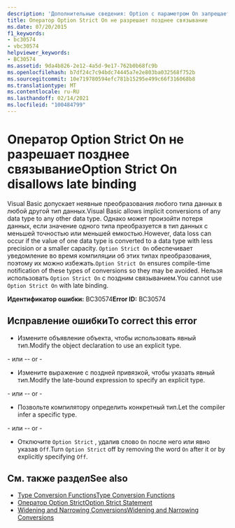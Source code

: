 ```yaml
---
description: 'Дополнительные сведения: Option с параметром On запрещает позднее связывание'
title: Оператор Option Strict On не разрешает позднее связывание
ms.date: 07/20/2015
f1_keywords:
- bc30574
- vbc30574
helpviewer_keywords:
- BC30574
ms.assetid: 9da4b826-2e12-4a5d-9e17-762b0b68fc9b
ms.openlocfilehash: b7df24c7c94bdc74445a7e2e803ba032568f752b
ms.sourcegitcommit: 10e719780594efc781b15295e499c66f316068b8
ms.translationtype: MT
ms.contentlocale: ru-RU
ms.lasthandoff: 02/14/2021
ms.locfileid: "100484799"
---
```

# <a name="option-strict-on-disallows-late-binding"></a><span data-ttu-id="84c6d-103">Оператор Option Strict On не разрешает позднее связывание</span><span class="sxs-lookup"><span data-stu-id="84c6d-103">Option Strict On disallows late binding</span></span>

<span data-ttu-id="84c6d-104">Visual Basic допускает неявные преобразования любого типа данных в любой другой тип данных.</span><span class="sxs-lookup"><span data-stu-id="84c6d-104">Visual Basic allows implicit conversions of any data type to any other data type.</span></span> <span data-ttu-id="84c6d-105">Однако может произойти потеря данных, если значение одного типа преобразуется в тип данных с меньшей точностью или меньшей емкостью.</span><span class="sxs-lookup"><span data-stu-id="84c6d-105">However, data loss can occur if the value of one data type is converted to a data type with less precision or a smaller capacity.</span></span> <span data-ttu-id="84c6d-106">`Option Strict On` обеспечивает уведомление во время компиляции об этих типах преобразования, поэтому их можно избежать.</span><span class="sxs-lookup"><span data-stu-id="84c6d-106">`Option Strict On` ensures compile-time notification of these types of conversions so they may be avoided.</span></span> <span data-ttu-id="84c6d-107">Нельзя использовать `Option Strict On` с поздним связыванием.</span><span class="sxs-lookup"><span data-stu-id="84c6d-107">You cannot use `Option Strict On` with late binding.</span></span>  

 <span data-ttu-id="84c6d-108">**Идентификатор ошибки:** BC30574</span><span class="sxs-lookup"><span data-stu-id="84c6d-108">**Error ID:** BC30574</span></span>  
  
## <a name="to-correct-this-error"></a><span data-ttu-id="84c6d-109">Исправление ошибки</span><span class="sxs-lookup"><span data-stu-id="84c6d-109">To correct this error</span></span>  
  
- <span data-ttu-id="84c6d-110">Измените объявление объекта, чтобы использовать явный тип.</span><span class="sxs-lookup"><span data-stu-id="84c6d-110">Modify the object declaration to use an explicit type.</span></span>  
  
 <span data-ttu-id="84c6d-111">\- или -</span><span class="sxs-lookup"><span data-stu-id="84c6d-111">\- or -</span></span>  
  
- <span data-ttu-id="84c6d-112">Измените выражение с поздней привязкой, чтобы указать явный тип.</span><span class="sxs-lookup"><span data-stu-id="84c6d-112">Modify the late-bound expression to specify an explicit type.</span></span>  
  
 <span data-ttu-id="84c6d-113">\- или -</span><span class="sxs-lookup"><span data-stu-id="84c6d-113">\- or -</span></span>  
  
- <span data-ttu-id="84c6d-114">Позвольте компилятору определить конкретный тип.</span><span class="sxs-lookup"><span data-stu-id="84c6d-114">Let the compiler infer a specific type.</span></span>  
  
 <span data-ttu-id="84c6d-115">\- или -</span><span class="sxs-lookup"><span data-stu-id="84c6d-115">\- or -</span></span>  
  
- <span data-ttu-id="84c6d-116">Отключите `Option Strict` , удалив слово `On` после него или явно указав `Off`.</span><span class="sxs-lookup"><span data-stu-id="84c6d-116">Turn `Option Strict` off by removing the word `On` after it or by explicitly specifying `Off`.</span></span>  
  
## <a name="see-also"></a><span data-ttu-id="84c6d-117">См. также раздел</span><span class="sxs-lookup"><span data-stu-id="84c6d-117">See also</span></span>

- [<span data-ttu-id="84c6d-118">Type Conversion Functions</span><span class="sxs-lookup"><span data-stu-id="84c6d-118">Type Conversion Functions</span></span>](../language-reference/functions/type-conversion-functions.md)
- [<span data-ttu-id="84c6d-119">Оператор Option Strict</span><span class="sxs-lookup"><span data-stu-id="84c6d-119">Option Strict Statement</span></span>](../language-reference/statements/option-strict-statement.md)
- [<span data-ttu-id="84c6d-120">Widening and Narrowing Conversions</span><span class="sxs-lookup"><span data-stu-id="84c6d-120">Widening and Narrowing Conversions</span></span>](../programming-guide/language-features/data-types/widening-and-narrowing-conversions.md)
